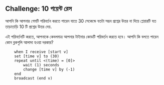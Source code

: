 ## Challenge: 10 পয়েন্ট রেস

আপনি কি আপনার গেমটি পরিবর্তন করতে পারেন যাতে 30 সেকেন্ডে যতটা সম্ভব প্রশ্নের উত্তর না দিয়ে প্লেয়ারটি যত তাড়াতাড়ি 10 টি প্রশ্নের উত্তর দেয়.

এই পরিবর্তনটি করতে, আপনাকে কেবলমাত্র আপনার টাইমার কোডটি পরিবর্তন করতে হবে। আপনি কি বলতে পারেন কোন ব্লকগুলি আলাদা হওয়া দরকার?

```blocks3
    when I receive [start v]
    set [time v] to (30)
    repeat until <(time) = [0]>
        wait (1) seconds
        change [time v] by (-1)
    end
    broadcast (end v)
```